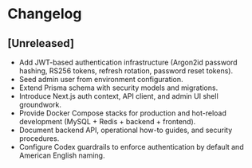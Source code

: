 # Changelog

## [Unreleased]
- Add JWT-based authentication infrastructure (Argon2id password hashing, RS256 tokens, refresh rotation, password reset tokens).
- Seed admin user from environment configuration.
- Extend Prisma schema with security models and migrations.
- Introduce Next.js auth context, API client, and admin UI shell groundwork.
- Provide Docker Compose stacks for production and hot-reload development (MySQL + Redis + backend + frontend).
- Document backend API, operational how-to guides, and security procedures.
- Configure Codex guardrails to enforce authentication by default and American English naming.